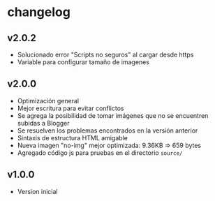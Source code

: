 # changelog

## v2.0.2

- Solucionado error "Scripts no seguros" al cargar desde https
- Variable para configurar tamaño de imagenes

## v2.0.0

- Optimización general
- Mejor escritura para evitar conflictos
- Se agrega la posibilidad de tomar imágenes que no se encuentren subidas a Blogger
- Se resuelven los problemas encontrados en la versión anterior
- Sintaxis de estructura HTML amigable
- Nueva imagen "no-img" mejor optimizada: 9.36KB => 659 bytes
- Agregado código js para pruebas en el directorio `source/`

## v1.0.0

- Version inicial